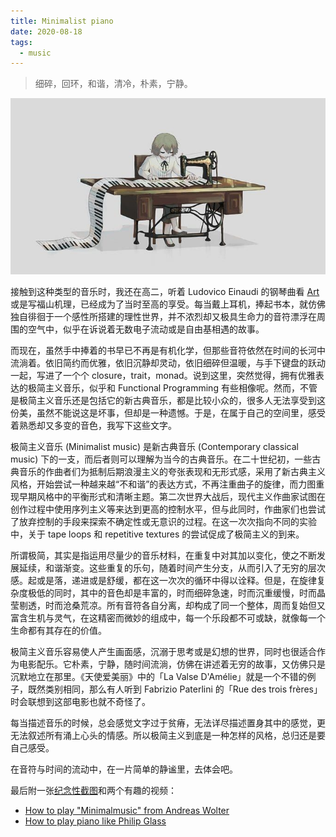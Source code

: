 ```yaml
---
title: Minimalist piano
date: 2020-08-18
tags:
  - music
---
```


> 细碎，回环，和谐，清冷，朴素，宁静。

![avogado6-piano](../images/minimal-piano/a-piano.jpg)

接触到这种类型的音乐时，我还在高二，听着 Ludovico Einaudi 的钢琴曲看 [Art](https://www.springer.com/gp/book/9780387954684) 或是写福山机理，已经成为了当时至高的享受。每当戴上耳机，捧起书本，就仿佛独自徘徊于一个感性所搭建的理性世界，并不浓烈却又极具生命力的音符漂浮在周围的空气中，似乎在诉说着无数电子流动或是自由基相遇的故事。

而现在，虽然手中捧着的书早已不再是有机化学，但那些音符依然在时间的长河中流淌着。依旧简约而优雅，依旧沉静却灵动，依旧细碎但温暖，与手下键盘的跃动一起，写进了一个个 closure，trait，monad。说到这里，突然觉得，拥有优雅表达的极简主义音乐，似乎和 Functional Programming 有些相像呢。然而，不管是极简主义音乐还是包括它的新古典音乐，都是比较小众的，很多人无法享受到这份美，虽然不能说这是坏事，但却是一种遗憾。于是，在属于自己的空间里，感受着熟悉却又多变的音色，我写下这些文字。

极简主义音乐 (Minimalist music) 是新古典音乐 (Contemporary classical music) 下的一支，而后者则可以理解为当今的古典音乐。在二十世纪初，一些古典音乐的作曲者们为抵制后期浪漫主义的夸张表现和无形式感，采用了新古典主义风格，开始尝试一种越来越“不和谐”的表达方式，不再注重曲子的旋律，而力图重现早期风格中的平衡形式和清晰主题。第二次世界大战后，现代主义作曲家试图在创作过程中使用序列主义等来达到更高的控制水平，但与此同时，作曲家们也尝试了放弃控制的手段来探索不确定性或无意识的过程。在这一次次指向不同的实验中，关于 tape loops 和 repetitive textures 的尝试促成了极简主义的到来。

所谓极简，其实是指运用尽量少的音乐材料，在重复中对其加以变化，使之不断发展延续，和谐渐变。这些重复的乐句，随着时间产生分支，从而引入了无穷的层次感。起或是落，递进或是舒缓，都在这一次次的循环中得以诠释。但是，在旋律复杂度极低的同时，其中的音色却是丰富的，时而细碎急速，时而沉重缓慢，时而晶莹剔透，时而沧桑荒凉。所有音符各自分离，却构成了同一个整体，周而复始但又富含生机与灵气，在这精密而微妙的组成中，每一个乐段都不可或缺，就像每一个生命都有其存在的价值。

极简主义音乐容易使人产生画面感，沉溺于思考或是幻想的世界，同时也很适合作为电影配乐。它朴素，宁静，随时间流淌，仿佛在讲述着无穷的故事，又仿佛只是沉默地立在那里。《天使爱美丽》中的「La Valse D'Amélie」就是一个不错的例子，既然类别相同，那么有人听到 Fabrizio Paterlini 的「Rue des trois frères」时会联想到这部电影也就不奇怪了。

每当描述音乐的时候，总会感觉文字过于贫瘠，无法详尽描述置身其中的感觉，更无法叙述所有涌上心头的情感。所以极简主义到底是一种怎样的风格，总归还是要自己感受。

在音符与时间的流动中，在一片简单的静谧里，去体会吧。

最后附一张[纪念性截图](https://cdn.jsdelivr.net/gh/raptazure/cdn/2020/twitter.png)和两个有趣的视频：

- [How to play "Minimalmusic" from Andreas Wolter](https://youtu.be/itZ95L-T4dE)
- [How to play piano like Philip Glass](https://youtu.be/nNiOqa1nWgI)
